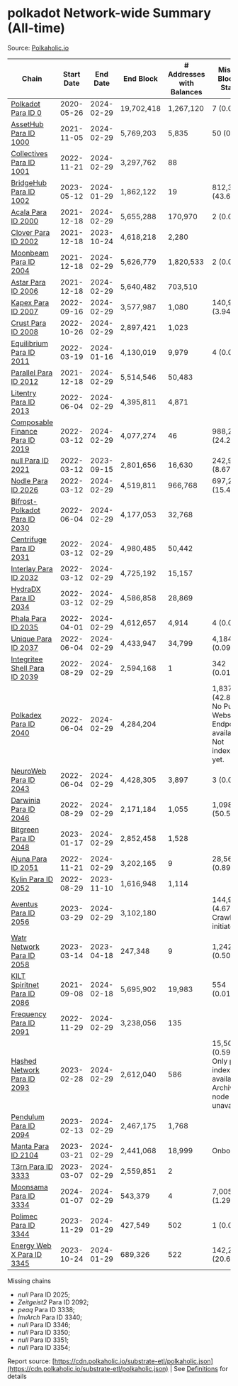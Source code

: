 # polkadot Network-wide Summary (All-time)

Source: [Polkaholic.io](https://polkaholic.io)


| Chain            | Start Date | End Date | End Block | # Addresses with Balances | Missing Blocks / Status |
| ---------------- | ---------- | ---------| --------- | ------------------------- | ----------------------- |
| [Polkadot Para ID 0](/polkadot/0-polkadot) | 2020-05-26 | 2024-02-29 | 19,702,418 |  1,267,120 | 7 (0.00%)  |
| [AssetHub Para ID 1000](/polkadot/1000-assethub) | 2021-11-05 | 2024-02-29 | 5,769,203 |  5,835 | 50 (0.00%)  |
| [Collectives Para ID 1001](/polkadot/1001-collectives) | 2022-11-21 | 2024-02-29 | 3,297,762 |  88 |    |
| [BridgeHub Para ID 1002](/polkadot/1002-bridgehub) | 2023-05-12 | 2024-01-29 | 1,862,122 |  19 | 812,302 (43.62%)  |
| [Acala Para ID 2000](/polkadot/2000-acala) | 2021-12-18 | 2024-02-29 | 5,655,288 |  170,970 | 2 (0.00%)  |
| [Clover Para ID 2002](/polkadot/2002-clover) | 2021-12-18 | 2023-10-24 | 4,618,218 |  2,280 |    |
| [Moonbeam Para ID 2004](/polkadot/2004-moonbeam) | 2021-12-18 | 2024-02-29 | 5,626,779 |  1,820,533 | 2 (0.00%)  |
| [Astar Para ID 2006](/polkadot/2006-astar) | 2021-12-18 | 2024-02-29 | 5,640,482 |  703,510 |    |
| [Kapex Para ID 2007](/polkadot/2007-kapex) | 2022-09-16 | 2024-02-29 | 3,577,987 |  1,080 | 140,992 (3.94%)  |
| [Crust Para ID 2008](/polkadot/2008-crust) | 2022-10-26 | 2024-02-29 | 2,897,421 |  1,023 |    |
| [Equilibrium Para ID 2011](/polkadot/2011-equilibrium) | 2022-03-19 | 2024-01-16 | 4,130,019 |  9,979 | 4 (0.00%)  |
| [Parallel Para ID 2012](/polkadot/2012-parallel) | 2021-12-18 | 2024-02-29 | 5,514,546 |  50,483 |    |
| [Litentry Para ID 2013](/polkadot/2013-litentry) | 2022-06-04 | 2024-02-29 | 4,395,811 |  4,871 |    |
| [Composable Finance Para ID 2019](/polkadot/2019-composable) | 2022-03-12 | 2024-02-29 | 4,077,274 |  46 | 988,228 (24.24%)  |
| [null Para ID 2021](/polkadot/2021-efinity) | 2022-03-12 | 2023-09-15 | 2,801,656 |  16,630 | 242,949 (8.67%)  |
| [Nodle Para ID 2026](/polkadot/2026-nodle) | 2022-03-12 | 2024-02-29 | 4,519,811 |  966,768 | 697,249 (15.43%)  |
| [Bifrost-Polkadot Para ID 2030](/polkadot/2030-bifrost) | 2022-06-04 | 2024-02-29 | 4,177,053 |  32,768 |    |
| [Centrifuge Para ID 2031](/polkadot/2031-centrifuge) | 2022-03-12 | 2024-02-29 | 4,980,485 |  50,442 |    |
| [Interlay Para ID 2032](/polkadot/2032-interlay) | 2022-03-12 | 2024-02-29 | 4,725,192 |  15,157 |    |
| [HydraDX Para ID 2034](/polkadot/2034-hydradx) | 2022-03-12 | 2024-02-29 | 4,586,858 |  28,869 |    |
| [Phala Para ID 2035](/polkadot/2035-phala) | 2022-04-01 | 2024-02-29 | 4,612,657 |  4,914 | 4 (0.00%)  |
| [Unique Para ID 2037](/polkadot/2037-unique) | 2022-06-04 | 2024-02-29 | 4,433,947 |  34,799 | 4,184 (0.09%)  |
| [Integritee Shell Para ID 2039](/polkadot/2039-integritee) | 2022-08-29 | 2024-02-29 | 2,594,168 |  1 | 342 (0.01%)  |
| [Polkadex Para ID 2040](/polkadot/2040-polkadex) | 2022-06-04 | 2024-02-29 | 4,284,204 |   | 1,837,152 (42.88%) No Public Websocket Endpoint available: Not indexing yet. |
| [NeuroWeb Para ID 2043](/polkadot/2043-neuroweb) | 2022-06-04 | 2024-02-29 | 4,428,305 |  3,897 | 3 (0.00%)  |
| [Darwinia Para ID 2046](/polkadot/2046-darwinia) | 2022-08-29 | 2024-02-29 | 2,171,184 |  1,055 | 1,098,047 (50.57%)  |
| [Bitgreen Para ID 2048](/polkadot/2048-bitgreen) | 2023-01-17 | 2024-02-29 | 2,852,458 |  1,528 |    |
| [Ajuna Para ID 2051](/polkadot/2051-ajuna) | 2022-11-21 | 2024-02-29 | 3,202,165 |  9 | 28,565 (0.89%)  |
| [Kylin Para ID 2052](/polkadot/2052-kylin) | 2022-08-29 | 2023-11-10 | 1,616,948 |  1,114 |    |
| [Aventus Para ID 2056](/polkadot/2056-aventus) | 2023-03-29 | 2024-02-29 | 3,102,180 |   | 144,921 (4.67%) Crawling initiated |
| [Watr Network Para ID 2058](/polkadot/2058-watr) | 2023-03-14 | 2023-04-18 | 247,348 |  9 | 1,242 (0.50%)  |
| [KILT Spiritnet Para ID 2086](/polkadot/2086-kilt) | 2021-09-08 | 2024-02-18 | 5,695,902 |  19,983 | 554 (0.01%)  |
| [Frequency Para ID 2091](/polkadot/2091-frequency) | 2022-11-29 | 2024-02-29 | 3,238,056 |  135 |    |
| [Hashed Network Para ID 2093](/polkadot/2093-hashed) | 2023-02-28 | 2024-02-29 | 2,612,040 |  586 | 15,509 (0.59%) Only partial index available: Archive node unavailable |
| [Pendulum Para ID 2094](/polkadot/2094-pendulum) | 2023-02-13 | 2024-02-29 | 2,467,175 |  1,768 |    |
| [Manta Para ID 2104](/polkadot/2104-manta) | 2023-03-21 | 2024-02-29 | 2,441,068 |  18,999 |   Onboarding |
| [T3rn Para ID 3333](/polkadot/3333-t3rn) | 2023-03-07 | 2024-02-29 | 2,559,851 |  2 |    |
| [Moonsama Para ID 3334](/polkadot/3334-moonsama) | 2024-01-07 | 2024-02-29 | 543,379 |  4 | 7,005 (1.29%)  |
| [Polimec Para ID 3344](/polkadot/3344-polimec) | 2023-11-29 | 2024-01-29 | 427,549 |  502 | 1 (0.00%)  |
| [Energy Web X Para ID 3345](/polkadot/3345-energywebx) | 2023-10-24 | 2024-01-29 | 689,326 |  522 | 142,272 (20.64%)  |

Missing chains


* *null* Para ID 2025; 
* *Zeitgeist2* Para ID 2092; 
* *peaq* Para ID 3338; 
* *InvArch* Para ID 3340; 
* *null* Para ID 3346; 
* *null* Para ID 3350; 
* *null* Para ID 3351; 
* *null* Para ID 3354; 

Report source: [https://cdn.polkaholic.io/substrate-etl/polkaholic.json](https://cdn.polkaholic.io/substrate-etl/polkaholic.json) | See [Definitions](/DEFINITIONS.md) for details
